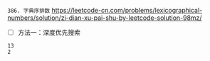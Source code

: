 
`386. 字典序排数` https://leetcode-cn.com/problems/lexicographical-numbers/solution/zi-dian-xu-pai-shu-by-leetcode-solution-98mz/
- [ ] 方法一：深度优先搜索

```
13
2
```
